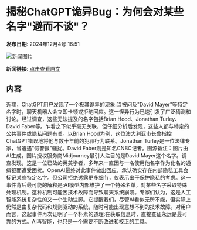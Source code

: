# 揭秘ChatGPT诡异Bug：为何会对某些名字"避而不谈"？

**发布日期**: 2024年12月4号 16:51

![新闻图片](https://pic.chinaz.com/picmap/thumb/202303311415500736_0.jpg)

**新闻链接**: [点击查看原文](https://www.aibase.com/zh/news/13697)

## 内容

近期，ChatGPT用户发现了一个极其诡异的现象:当被问及"David Mayer"等特定名字时，聊天机器人会立即卡顿或拒绝回应。这一怪异行为迅速引发了广泛猜测和讨论。经过调查，这些无法提及的名字包括Brian Hood、Jonathan Turley、David Faber等。乍看之下似乎毫无关联，但仔细分析后发现，这些人都与特定的公共事件或隐私问题有关。以Brian Hood为例，这位澳大利亚市长曾指控ChatGPT错误地将他与数十年前的犯罪行为联系。Jonathan Turley是一位法律专家，曾遭遇"假警报"骚扰。David Faber则是知名CNBC记者。图源备注：图片由AI生成，图片授权服务商Midjourney最引人注目的是David Mayer这个名字。调查发现，这是一位已故的英美学者，多年来一直因与一名使用他名字作为化名的通缉犯而遭受困扰。OpenAI最终对此事件做出回应，承认确实存在内部隐私工具会标记某些特定名字。但公司拒绝透露更多细节，仅表示出于保护隐私的考虑。这一事件背后最可能的解释是:AI模型内部维护了一个特殊名单，对某些名字采取特殊处理机制。这种机制可能因技术故障而导致聊天系统崩溃。专家们认为，这是人工智能系统复杂性的又一个生动注脚。它提醒我们，尽管AI看似无所不能，但实际上仍然是由复杂代码和规则驱动的系统，随时可能出现意想不到的技术故障。对用户而言，这起事件再次证明了一个朴素的道理:在获取信息时，直接查证永远是最可靠的方式。AI再智能，也只是一个需要不断改进和校正的工具。
